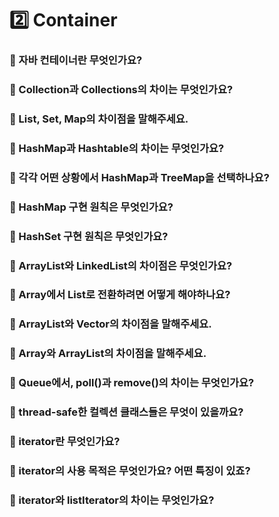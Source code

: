 # 2️⃣ Container

### 📌 자바 컨테이너란 무엇인가요?

### 📌 Collection과 Collections의 차이는 무엇인가요?

### 📌 List, Set, Map의 차이점을 말해주세요.

### 📌 HashMap과 Hashtable의 차이는 무엇인가요?

### 📌 각각 어떤 상황에서 HashMap과 TreeMap을 선택하나요?

### 📌 HashMap 구현 원칙은 무엇인가요?

### 📌 HashSet 구현 원칙은 무엇인가요?

### 📌 ArrayList와 LinkedList의 차이점은 무엇인가요?

### 📌 Array에서 List로 전환하려면 어떻게 해야하나요?

### 📌 ArrayList와 Vector의 차이점을 말해주세요.

### 📌 Array와 ArrayList의 차이점을 말해주세요.

### 📌 Queue에서, poll()과 remove()의 차이는 무엇인가요?

### 📌 thread-safe한 컬렉션 클래스들은 무엇이 있을까요?

### 📌 iterator란 무엇인가요?

### 📌 iterator의 사용 목적은 무엇인가요? 어떤 특징이 있죠?

### 📌 iterator와 listIterator의 차이는 무엇인가요?
